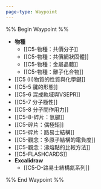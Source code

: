```yaml
---
page-type: Waypoint
---
```

%% Begin Waypoint %%
- **物種**
	- [[C5-物種：共價分子]]
	- [[C5-物種：共價網狀固體]]
	- [[C5-物種：金屬晶體]]
	- [[C5-物種：離子化合物]]
- [[C5 (II)物質的性質與化學鍵]]
- [[C5-5 鍵的形態]]
- [[C5-6 混成軌域與VSEPR]]
- [[C5-7 分子極性]]
- [[C5-8 分子間作用力]]
- [[C5-8-碎片：氫鍵]]
- [[C5-碎片：偶極矩]]
- [[C5-碎片：路易士結構]]
- [[C5-觀念：多原子結構的電負度]]
- [[C5-觀念：沸熔點的比較方法]]
- [[C5-FLASHCARDS]]
- **Excalidraw**
	- [[C5-D-路易士結構氮系列]]

%% End Waypoint %%